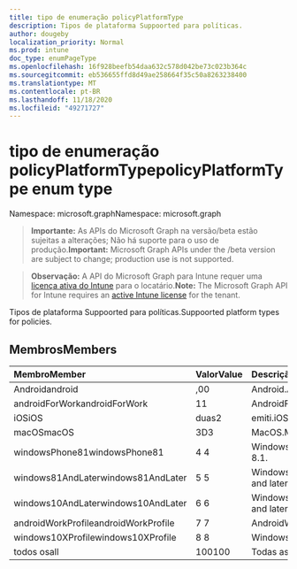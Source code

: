 ```yaml
---
title: tipo de enumeração policyPlatformType
description: Tipos de plataforma Suppoorted para políticas.
author: dougeby
localization_priority: Normal
ms.prod: intune
doc_type: enumPageType
ms.openlocfilehash: 16f928beefb54daa632c578d042be73c023b364c
ms.sourcegitcommit: eb536655ffd8d49ae258664f35c50a8263238400
ms.translationtype: MT
ms.contentlocale: pt-BR
ms.lasthandoff: 11/18/2020
ms.locfileid: "49271727"
---
```

# <a name="policyplatformtype-enum-type"></a><span data-ttu-id="6b5d3-103">tipo de enumeração policyPlatformType</span><span class="sxs-lookup"><span data-stu-id="6b5d3-103">policyPlatformType enum type</span></span>

<span data-ttu-id="6b5d3-104">Namespace: microsoft.graph</span><span class="sxs-lookup"><span data-stu-id="6b5d3-104">Namespace: microsoft.graph</span></span>

> <span data-ttu-id="6b5d3-105">**Importante:** As APIs do Microsoft Graph na versão/beta estão sujeitas a alterações; Não há suporte para o uso de produção.</span><span class="sxs-lookup"><span data-stu-id="6b5d3-105">**Important:** Microsoft Graph APIs under the /beta version are subject to change; production use is not supported.</span></span>

> <span data-ttu-id="6b5d3-106">**Observação:** A API do Microsoft Graph para Intune requer uma [licença ativa do Intune](https://go.microsoft.com/fwlink/?linkid=839381) para o locatário.</span><span class="sxs-lookup"><span data-stu-id="6b5d3-106">**Note:** The Microsoft Graph API for Intune requires an [active Intune license](https://go.microsoft.com/fwlink/?linkid=839381) for the tenant.</span></span>

<span data-ttu-id="6b5d3-107">Tipos de plataforma Suppoorted para políticas.</span><span class="sxs-lookup"><span data-stu-id="6b5d3-107">Suppoorted platform types for policies.</span></span>

## <a name="members"></a><span data-ttu-id="6b5d3-108">Membros</span><span class="sxs-lookup"><span data-stu-id="6b5d3-108">Members</span></span>
|<span data-ttu-id="6b5d3-109">Membro</span><span class="sxs-lookup"><span data-stu-id="6b5d3-109">Member</span></span>|<span data-ttu-id="6b5d3-110">Valor</span><span class="sxs-lookup"><span data-stu-id="6b5d3-110">Value</span></span>|<span data-ttu-id="6b5d3-111">Descrição</span><span class="sxs-lookup"><span data-stu-id="6b5d3-111">Description</span></span>|
|:---|:---|:---|
|<span data-ttu-id="6b5d3-112">Android</span><span class="sxs-lookup"><span data-stu-id="6b5d3-112">android</span></span>|<span data-ttu-id="6b5d3-113">,0</span><span class="sxs-lookup"><span data-stu-id="6b5d3-113">0</span></span>|<span data-ttu-id="6b5d3-114">Android.</span><span class="sxs-lookup"><span data-stu-id="6b5d3-114">Android.</span></span>|
|<span data-ttu-id="6b5d3-115">androidForWork</span><span class="sxs-lookup"><span data-stu-id="6b5d3-115">androidForWork</span></span>|<span data-ttu-id="6b5d3-116">1</span><span class="sxs-lookup"><span data-stu-id="6b5d3-116">1</span></span>|<span data-ttu-id="6b5d3-117">AndroidForWork.</span><span class="sxs-lookup"><span data-stu-id="6b5d3-117">AndroidForWork.</span></span>|
|<span data-ttu-id="6b5d3-118">iOS</span><span class="sxs-lookup"><span data-stu-id="6b5d3-118">iOS</span></span>|<span data-ttu-id="6b5d3-119">duas</span><span class="sxs-lookup"><span data-stu-id="6b5d3-119">2</span></span>|<span data-ttu-id="6b5d3-120">emiti.</span><span class="sxs-lookup"><span data-stu-id="6b5d3-120">iOS.</span></span>|
|<span data-ttu-id="6b5d3-121">macOS</span><span class="sxs-lookup"><span data-stu-id="6b5d3-121">macOS</span></span>|<span data-ttu-id="6b5d3-122">3D</span><span class="sxs-lookup"><span data-stu-id="6b5d3-122">3</span></span>|<span data-ttu-id="6b5d3-123">MacOS.</span><span class="sxs-lookup"><span data-stu-id="6b5d3-123">MacOS.</span></span>|
|<span data-ttu-id="6b5d3-124">windowsPhone81</span><span class="sxs-lookup"><span data-stu-id="6b5d3-124">windowsPhone81</span></span>|<span data-ttu-id="6b5d3-125">4 </span><span class="sxs-lookup"><span data-stu-id="6b5d3-125">4</span></span>|<span data-ttu-id="6b5d3-126">Windowsphonee 8,1.</span><span class="sxs-lookup"><span data-stu-id="6b5d3-126">WindowsPhone 8.1.</span></span>|
|<span data-ttu-id="6b5d3-127">windows81AndLater</span><span class="sxs-lookup"><span data-stu-id="6b5d3-127">windows81AndLater</span></span>|<span data-ttu-id="6b5d3-128">5 </span><span class="sxs-lookup"><span data-stu-id="6b5d3-128">5</span></span>|<span data-ttu-id="6b5d3-129">Windows 8,1 e posterior</span><span class="sxs-lookup"><span data-stu-id="6b5d3-129">Windows 8.1 and later</span></span>|
|<span data-ttu-id="6b5d3-130">windows10AndLater</span><span class="sxs-lookup"><span data-stu-id="6b5d3-130">windows10AndLater</span></span>|<span data-ttu-id="6b5d3-131">6 </span><span class="sxs-lookup"><span data-stu-id="6b5d3-131">6</span></span>|<span data-ttu-id="6b5d3-132">Windows 10 e posterior.</span><span class="sxs-lookup"><span data-stu-id="6b5d3-132">Windows 10 and later.</span></span>|
|<span data-ttu-id="6b5d3-133">androidWorkProfile</span><span class="sxs-lookup"><span data-stu-id="6b5d3-133">androidWorkProfile</span></span>|<span data-ttu-id="6b5d3-134">7 </span><span class="sxs-lookup"><span data-stu-id="6b5d3-134">7</span></span>|<span data-ttu-id="6b5d3-135">AndroidWorkProfile.</span><span class="sxs-lookup"><span data-stu-id="6b5d3-135">AndroidWorkProfile.</span></span>|
|<span data-ttu-id="6b5d3-136">windows10XProfile</span><span class="sxs-lookup"><span data-stu-id="6b5d3-136">windows10XProfile</span></span>|<span data-ttu-id="6b5d3-137">8 </span><span class="sxs-lookup"><span data-stu-id="6b5d3-137">8</span></span>|<span data-ttu-id="6b5d3-138">Windows10XProfile.</span><span class="sxs-lookup"><span data-stu-id="6b5d3-138">Windows10XProfile.</span></span>|
|<span data-ttu-id="6b5d3-139">todos os</span><span class="sxs-lookup"><span data-stu-id="6b5d3-139">all</span></span>|<span data-ttu-id="6b5d3-140">100</span><span class="sxs-lookup"><span data-stu-id="6b5d3-140">100</span></span>|<span data-ttu-id="6b5d3-141">Todas as plataformas.</span><span class="sxs-lookup"><span data-stu-id="6b5d3-141">All platforms.</span></span>|




